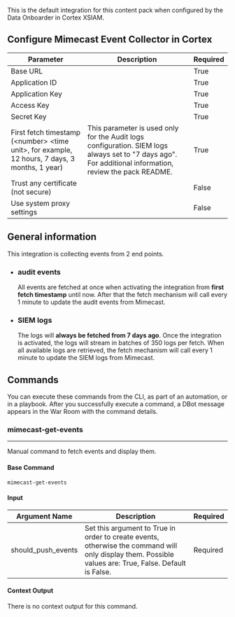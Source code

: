 This is the default integration for this content pack when configured by the Data Onboarder in Cortex XSIAM.

## Configure Mimecast Event Collector in Cortex


| **Parameter** | **Description** | **Required** |
| --- | --- | --- |
| Base URL |  | True |
| Application ID |  | True |
| Application Key |  | True |
| Access Key |  | True |
| Secret Key |  | True |
| First fetch timestamp (&lt;number&gt; &lt;time unit&gt;, for example, 12 hours, 7 days, 3 months, 1 year) | This parameter is used only for the Audit logs configuration. SIEM logs always set to "7 days ago". For additional information, review the pack README. | True |
| Trust any certificate (not secure) |  | False |
| Use system proxy settings |  | False |


## General information 

This integration is collecting events from 2 end points. 

* ### audit events

    All events are fetched at once when activating the integration from **first fetch timestamp** until now.
    After that the fetch mechanism will call every 1 minute to update the audit events from Mimecast.

* ### SIEM logs 

    The logs will **always be fetched from 7 days ago**. Once the integration is activated, the logs will 
    stream in batches of 350 logs per fetch.
    When all available logs are retrieved, the fetch mechanism will call every 1 minute to update the SIEM logs from Mimecast.  

## Commands

You can execute these commands from the CLI, as part of an automation, or in a playbook.
After you successfully execute a command, a DBot message appears in the War Room with the command details.

### mimecast-get-events

***
Manual command to fetch events and display them.


#### Base Command

`mimecast-get-events`

#### Input

| **Argument Name** | **Description** | **Required** |
| --- | --- | --- |
| should_push_events | Set this argument to True in order to create events, otherwise the command will only display them. Possible values are: True, False. Default is False. | Required | 


#### Context Output

There is no context output for this command.